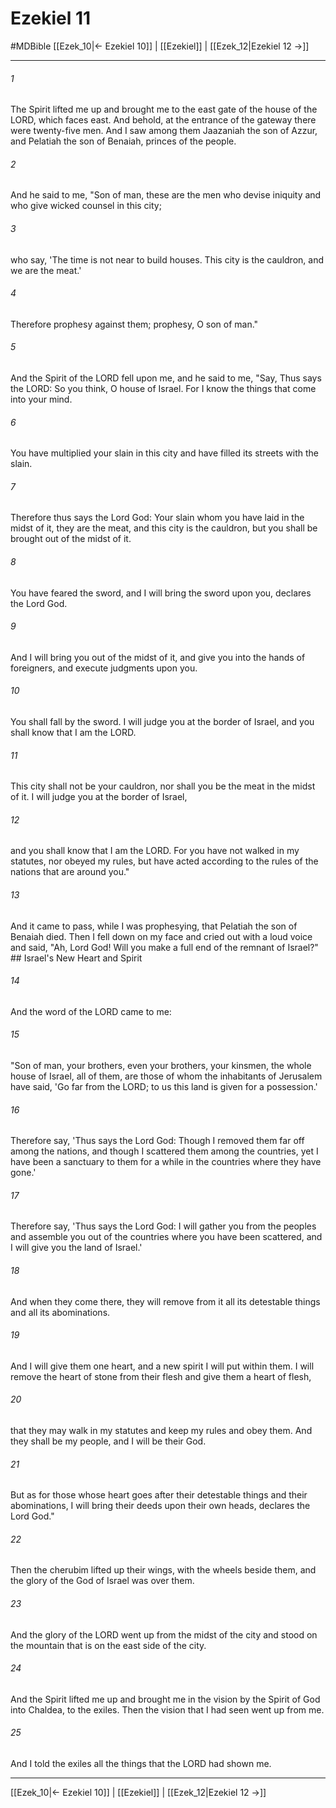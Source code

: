 # Ezekiel 11
#MDBible
[[Ezek_10|← Ezekiel 10]] | [[Ezekiel]] | [[Ezek_12|Ezekiel 12 →]]

***

###### 1 
The Spirit lifted me up and brought me to the east gate of the house of the LORD, which faces east. And behold, at the entrance of the gateway there were twenty-five men. And I saw among them Jaazaniah the son of Azzur, and Pelatiah the son of Benaiah, princes of the people. 

###### 2 
And he said to me, "Son of man, these are the men who devise iniquity and who give wicked counsel in this city; 

###### 3 
who say, 'The time is not near to build houses. This city is the cauldron, and we are the meat.' 

###### 4 
Therefore prophesy against them; prophesy, O son of man." 

###### 5 
And the Spirit of the LORD fell upon me, and he said to me, "Say, Thus says the LORD: So you think, O house of Israel. For I know the things that come into your mind. 

###### 6 
You have multiplied your slain in this city and have filled its streets with the slain. 

###### 7 
Therefore thus says the Lord God: Your slain whom you have laid in the midst of it, they are the meat, and this city is the cauldron, but you shall be brought out of the midst of it. 

###### 8 
You have feared the sword, and I will bring the sword upon you, declares the Lord God. 

###### 9 
And I will bring you out of the midst of it, and give you into the hands of foreigners, and execute judgments upon you. 

###### 10 
You shall fall by the sword. I will judge you at the border of Israel, and you shall know that I am the LORD. 

###### 11 
This city shall not be your cauldron, nor shall you be the meat in the midst of it. I will judge you at the border of Israel, 

###### 12 
and you shall know that I am the LORD. For you have not walked in my statutes, nor obeyed my rules, but have acted according to the rules of the nations that are around you." 

###### 13 
And it came to pass, while I was prophesying, that Pelatiah the son of Benaiah died. Then I fell down on my face and cried out with a loud voice and said, "Ah, Lord God! Will you make a full end of the remnant of Israel?" ## Israel's New Heart and Spirit 

###### 14 
And the word of the LORD came to me: 

###### 15 
"Son of man, your brothers, even your brothers, your kinsmen, the whole house of Israel, all of them, are those of whom the inhabitants of Jerusalem have said, 'Go far from the LORD; to us this land is given for a possession.' 

###### 16 
Therefore say, 'Thus says the Lord God: Though I removed them far off among the nations, and though I scattered them among the countries, yet I have been a sanctuary to them for a while in the countries where they have gone.' 

###### 17 
Therefore say, 'Thus says the Lord God: I will gather you from the peoples and assemble you out of the countries where you have been scattered, and I will give you the land of Israel.' 

###### 18 
And when they come there, they will remove from it all its detestable things and all its abominations. 

###### 19 
And I will give them one heart, and a new spirit I will put within them. I will remove the heart of stone from their flesh and give them a heart of flesh, 

###### 20 
that they may walk in my statutes and keep my rules and obey them. And they shall be my people, and I will be their God. 

###### 21 
But as for those whose heart goes after their detestable things and their abominations, I will bring their deeds upon their own heads, declares the Lord God." 

###### 22 
Then the cherubim lifted up their wings, with the wheels beside them, and the glory of the God of Israel was over them. 

###### 23 
And the glory of the LORD went up from the midst of the city and stood on the mountain that is on the east side of the city. 

###### 24 
And the Spirit lifted me up and brought me in the vision by the Spirit of God into Chaldea, to the exiles. Then the vision that I had seen went up from me. 

###### 25 
And I told the exiles all the things that the LORD had shown me. 

***

[[Ezek_10|← Ezekiel 10]] | [[Ezekiel]] | [[Ezek_12|Ezekiel 12 →]]
